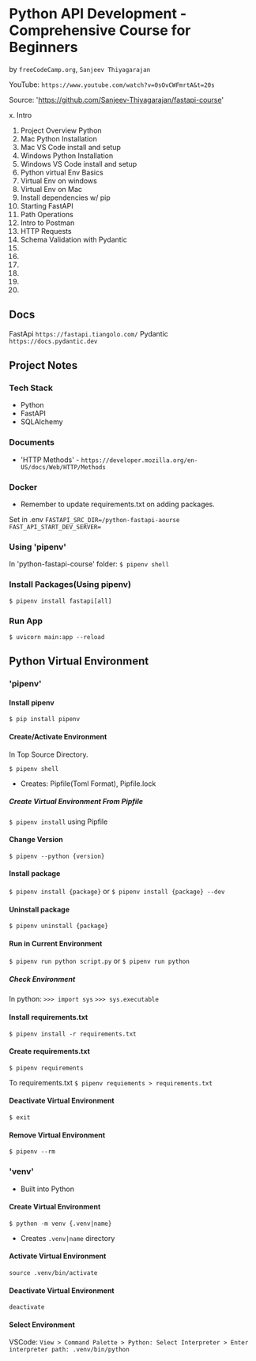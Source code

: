 # Python API Development - Comprehensive Course for Beginners
by `freeCodeCamp.org`, `Sanjeev Thiyagarajan`

YouTube: `https://www.youtube.com/watch?v=0sOvCWFmrtA&t=20s`

Source: 'https://github.com/Sanjeev-Thiyagarajan/fastapi-course'

 x. Intro
01. Project Overview Python
02. Mac Python Installation
03. Mac VS Code install and setup
04. Windows Python Installation
05. Windows VS Code install and setup
06. Python virtual Env Basics
07. Virtual Env on windows
08. Virtual Env on Mac
09. Install dependencies w/ pip
10. Starting FastAPI
11. Path Operations
12. Intro to Postman
13. HTTP Requests
14. Schema Validation with Pydantic
15.
16.
17.
18.
19.
20.

## Docs

FastApi `https://fastapi.tiangolo.com/`
Pydantic  `https://docs.pydantic.dev`

## Project Notes

### Tech Stack

* Python
* FastAPI
* SQLAlchemy

### Documents

* 'HTTP Methods' - `https://developer.mozilla.org/en-US/docs/Web/HTTP/Methods`

### Docker

* Remember to update requirements.txt on adding packages.

Set in .env
`FASTAPI_SRC_DIR=/python-fastapi-aourse`
`FAST_API_START_DEV_SERVER=`

### Using 'pipenv'

In 'python-fastapi-course' folder:
`$ pipenv shell`

### Install Packages(Using pipenv)

`$ pipenv install fastapi[all]`

### Run App

`$ uvicorn main:app --reload`


## Python Virtual Environment

### 'pipenv'

#### Install pipenv

`$ pip install pipenv`

#### Create/Activate Environment

In Top Source Directory.

`$ pipenv shell`

* Creates: Pipfile(Toml Format), Pipfile.lock

##### Create Virtual Environment From Pipfile

`$ pipenv install` using Pipfile

#### Change Version

`$ pipenv --python {version}`

#### Install package

`$ pipenv install {package}`
or
`$ pipenv install {package} --dev`

#### Uninstall package

`$ pipenv uninstall {package}`

#### Run in Current Environment

`$ pipenv run python script.py`
or
`$ pipenv run python`

##### Check Environment

In python:
`>>> import sys`
`>>> sys.executable`

#### Install requirements.txt

`$ pipenv install -r requirements.txt`

#### Create requirements.txt

`$ pipenv requirements`

To requirements.txt
`$ pipenv requiements > requirements.txt`

#### Deactivate Virtual Environment

`$ exit`

#### Remove Virtual Environment

`$ pipenv --rm`


### 'venv'

* Built into Python

#### Create Virtual Environment

`$ python -m venv {.venv|name}`

* Creates `.venv|name` directory

#### Activate Virtual Environment

`source .venv/bin/activate`

#### Deactivate Virtual Environment
 
`deactivate`

#### Select Environment

VSCode:
`View > Command Palette > Python: Select Interpreter > Enter interpreter path: .venv/bin/python`
